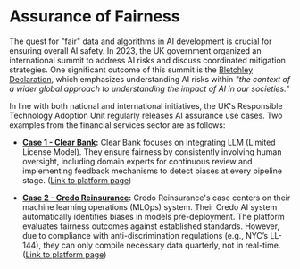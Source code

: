# Assurance of Fairness 

The quest for "fair" data and algorithms in AI development is crucial for ensuring overall AI safety. In 2023, the UK government organized an international summit to address AI risks and discuss coordinated mitigation strategies. One significant outcome of this summit is the [Bletchley Declaration](https://www.gov.uk/government/publications/ai-safety-summit-2023-the-bletchley-declaration/the-bletchley-declaration-by-countries-attending-the-ai-safety-summit-1-2-november-2023), which emphasizes understanding AI risks within _"the context of a wider global approach to understanding the impact of AI in our societies."_

In line with both national and international initiatives, the UK's Responsible Technology Adoption Unit regularly releases AI assurance use cases. Two examples from the financial services sector are as follows:

- **[Case 1 - Clear Bank](https://www.gov.uk/ai-assurance-techniques/clearbank-safeguarding-generative-ai-use-cases-in-a-regulated-fintech-banking-api):** Clear Bank focuses on integrating LLM (Limited License Model). They ensure fairness by consistently involving human oversight, including domain experts for continuous review and implementing feedback mechanisms to detect biases at every pipeline stage. ([Link to platform page](https://clear.bank/))

- **[Case 2 - Credo Reinsurance](https://www.gov.uk/ai-assurance-techniques/credo-ai-governance-platform-reinsurance-provider-algorithmic-bias-assessment-and-reporting):** Credo Reinsurance's case centers on their machine learning operations (MLOps) system. Their Credo AI system automatically identifies biases in models pre-deployment. The platform evaluates fairness outcomes against established standards. However, due to compliance with anti-discrimination regulations (e.g., NYC’s LL-144), they can only compile necessary data quarterly, not in real-time. ([Link to platform page](https://www.credo.ai/product))
